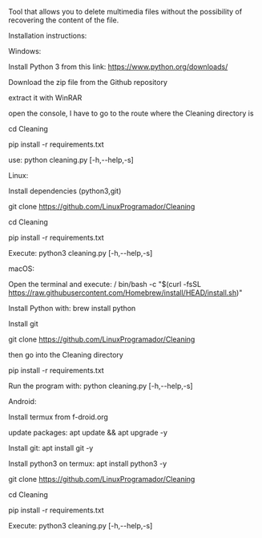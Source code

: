 Tool that allows you to delete multimedia files without the possibility of recovering the content of the file. 

Installation instructions:

Windows:

  Install Python 3 from this link: https://www.python.org/downloads/
   
  Download the zip file from the Github repository 

  extract it with WinRAR 

  open the console, I have to go to the route where the Cleaning directory is

  cd Cleaning

  pip install -r requirements.txt
  
  use: python cleaning.py [-h,--help,-s]


Linux:
 
  Install dependencies (python3,git)

  git clone https://github.com/LinuxProgramador/Cleaning

  cd Cleaning

  pip install -r requirements.txt
  
  Execute: python3 cleaning.py [-h,--help,-s]



macOS:

  Open the terminal and execute: / bin/bash -c "$(curl -fsSL https://raw.githubusercontent.com/Homebrew/install/HEAD/install.sh)"
  
  Install Python with: brew install python

  Install git 
  
  git clone https://github.com/LinuxProgramador/Cleaning

  then go into the Cleaning directory

  pip install -r requirements.txt
  
  Run the program with: python cleaning.py [-h,--help,-s]



Android:

 Install termux from f-droid.org
 
 update packages:  apt update && apt upgrade -y

 Install git: apt install git -y

 Install python3 on termux: apt install python3 -y

 git clone https://github.com/LinuxProgramador/Cleaning

 cd Cleaning

 pip install -r requirements.txt
 
 Execute: python3 cleaning.py [-h,--help,-s]
  
